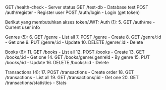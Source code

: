 GET /health-check - Server status
GET /test-db - Database test
POST /auth/register - Register user
POST /auth/login - Login (get token)


Berikut yang membutuhkan akses token/JWT:
Auth (1):
5. GET /auth/me - Current user info

Genres (5):
6. GET /genre - List all
7. POST /genre - Create
8. GET /genre/:id - Get one
9. PUT /genre/:id - Update
10. DELETE /genre/:id - Delete

Books (6):
11. GET /books - List all
12. POST /books - Create
13. GET /books/:id - Get one
14. GET /books/genre/:genreId - By genre
15. PUT /books/:id - Update
16. DELETE /books/:id - Delete

Transactions (4):
17. POST /transactions - Create order
18. GET /transactions - List all
19. GET /transactions/:id - Get one
20. GET /transactions/statistics - Stats